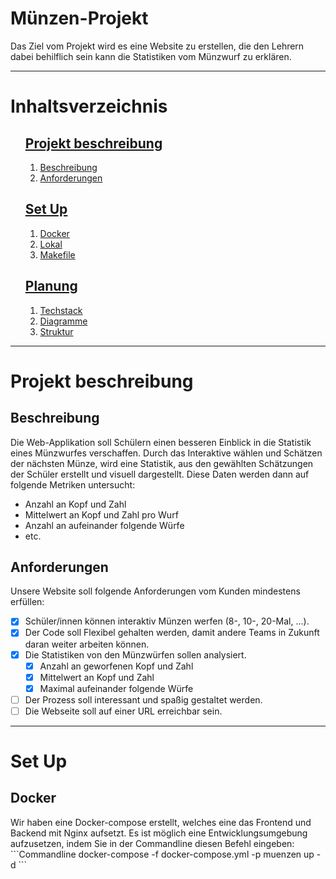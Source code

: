 # Münzen-Projekt
Das Ziel vom Projekt wird es eine Website zu erstellen, die den Lehrern dabei behilflich sein kann die Statistiken vom Münzwurf zu erklären.

<hr>

# Inhaltsverzeichnis

<ol>
    <li style="list-style: none">
        <h2><a href="#project-description">Projekt beschreibung</a></h2>
        <ol>
            <li><a href="#description">Beschreibung</a></li>
            <li><a href="#requirements">Anforderungen</a></li>
        </ol>
    </li>
    <li style="list-style: none">
        <h2><a href="#set-up">Set Up</a></h2>
        <ol>
            <li><a href="">Docker</a></li>
            <li><a href="">Lokal</a></li>
            <li><a href="">Makefile</a></li>
        </ol>
    </li>
    <li style="list-style: none">
        <h2><a href="">Planung</a></h2>
        <ol>
            <li><a href="">Techstack</a></li>
            <li><a href="">Diagramme</a></li>
            <li><a href="">Struktur</a></li>
        </ol>
    </li>
</ol>

<hr>
<h1 id="project-description">Projekt beschreibung</h1>
<h2 id="description">Beschreibung</h2>
Die Web-Applikation soll Schülern einen besseren Einblick in die Statistik eines
Münzwurfes verschaffen. Durch das Interaktive wählen und Schätzen der nächsten Münze,
wird eine Statistik, aus den gewählten Schätzungen der Schüler erstellt und visuell dargestellt.
Diese Daten werden dann auf folgende Metriken untersucht:

- Anzahl an Kopf und Zahl
- Mittelwert an Kopf und Zahl pro Wurf
- Anzahl an aufeinander folgende Würfe
- etc.

<h2 id="requirements">Anforderungen</h2>
Unsere Website soll folgende Anforderungen vom Kunden mindestens erfüllen:

- [x] Schüler/innen können interaktiv Münzen werfen (8-, 10-, 20-Mal, ...).
- [x] Der Code soll Flexibel gehalten werden, damit andere Teams in Zukunft daran weiter arbeiten können.
- [x] Die Statistiken von den Münzwürfen sollen analysiert.
  - [x] Anzahl an geworfenen Kopf und Zahl
  - [x] Mittelwert an Kopf und Zahl
  - [x] Maximal aufeinander folgende Würfe
- [ ] Der Prozess soll interessant und spaßig gestaltet werden.
- [ ] Die Webseite soll auf einer URL erreichbar sein.

<hr>
<h1 id="set-up">Set Up</h1>
<h2 id="docker">Docker</h2>
Wir haben eine Docker-compose erstellt, welches eine das Frontend und Backend mit Nginx aufsetzt.
Es ist möglich eine Entwicklungsumgebung aufzusetzen, indem Sie in der Commandline diesen Befehl eingeben:
```Commandline
docker-compose -f docker-compose.yml -p muenzen up -d
```




